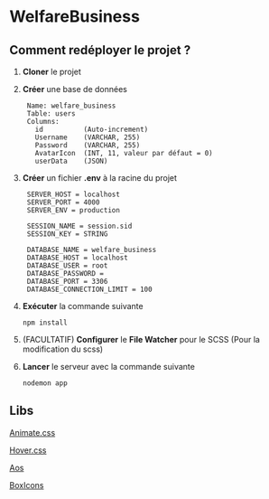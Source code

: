 # WelfareBusiness

## Comment redéployer le projet ?

1. **Cloner** le projet
2. **Créer** une base de données
   
   ```
    Name: welfare_business
    Table: users
    Columns:
      id          (Auto-increment)
      Username    (VARCHAR, 255)
      Password    (VARCHAR, 255)
      AvatarIcon  (INT, 11, valeur par défaut = 0)
      userData    (JSON)
   ```

4. **Créer** un fichier **.env** à la racine du projet

   ```
    SERVER_HOST = localhost
    SERVER_PORT = 4000
    SERVER_ENV = production

    SESSION_NAME = session.sid
    SESSION_KEY = STRING

    DATABASE_NAME = welfare_business
    DATABASE_HOST = localhost
    DATABASE_USER = root
    DATABASE_PASSWORD =
    DATABASE_PORT = 3306
    DATABASE_CONNECTION_LIMIT = 100
   ```

4. **Exécuter** la commande suivante
 
   ```
   npm install
   ```

5. (FACULTATIF) **Configurer** le **File Watcher** pour le SCSS (Pour la modification du scss)
6. **Lancer** le serveur avec la commande suivante
 
   ```
   nodemon app
   ```

## Libs

[Animate.css](https://animate.style/)

[Hover.css](https://ianlunn.github.io/Hover/)

[Aos](https://michalsnik.github.io/aos/)

[BoxIcons](https://boxicons.com/)
